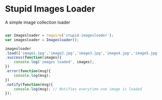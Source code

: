 # Stupid Images Loader
A simple image collection loader

```javascript

var Imagesloader = require('stupid-imagesloader');
var imagesloader = Imagesloader();

imagesloader
.load(['image1.jpg','image2.jpg','image3.jpg','image4.jpg','image5.jpg'])
.success(function(images){
	console.log('images loaded', images);
})
.error(function(msg){
	console.log(msg);
})
.notify(function(msg){
	console.log(msg); // Notifies everytime one image is loaded
});

```